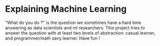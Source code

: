 # Explaining Machine Learning
"What do you do ?" is the question we sometimes have a hard time answering as data scientists and ml researchers. This project tries to answer the question with at least two levels of abstraction: casual learner, and programmer/math savy learner. Have fun !
